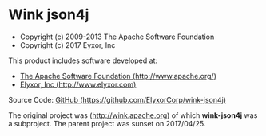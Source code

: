 # Wink json4j

* Copyright (c) 2009-2013 The Apache Software Foundation
* Copyright (c) 2017 Eyxor, Inc

This product includes software developed at:
* [The Apache Software Foundation (http://www.apache.org/)](http://www.apache.org/)
* [Elyxor, Inc (http://www.elyxor.com)](http://www.elyxor.com)


Source Code: [GitHub (https://github.com/ElyxorCorp/wink-json4j)](https://github.com/ElyxorCorp/wink-json4j) 

The original project was (http://wink.apache.org) of which **wink-json4j** was a subproject.  The parent project was sunset on 
2017/04/25.
